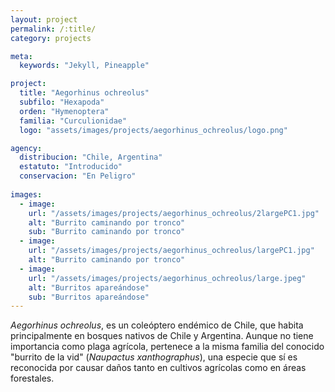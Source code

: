 ```yaml
---
layout: project
permalink: /:title/
category: projects

meta:
  keywords: "Jekyll, Pineapple"

project:
  title: "Aegorhinus ochreolus"
  subfilo: "Hexapoda"
  orden: "Hymenoptera"
  familia: "Curculionidae"
  logo: "assets/images/projects/aegorhinus_ochreolus/logo.png"

agency:
  distribucion: "Chile, Argentina"
  estatuto: "Introducido"
  conservacion: "En Peligro"
  
images:
  - image:
    url: "/assets/images/projects/aegorhinus_ochreolus/2largePC1.jpg"
    alt: "Burrito caminando por tronco"
    sub: "Burrito caminando por tronco"
  - image:
    url: "/assets/images/projects/aegorhinus_ochreolus/largePC1.jpg"
    alt: "Burrito caminando por tronco"
  - image:
    url: "/assets/images/projects/aegorhinus_ochreolus/large.jpeg"
    alt: "Burritos apareándose"
    sub: "Burritos apareándose"
---
```

<p><i>Aegorhinus ochreolus</i>, es un coleóptero endémico de Chile, que habita principalmente en bosques nativos de Chile y Argentina. Aunque no tiene importancia como plaga agrícola, pertenece a la misma familia del conocido "burrito de la vid" (<i>Naupactus xanthographus</i>), una especie que sí es reconocida por causar daños tanto en cultivos agrícolas como en áreas forestales.</p>
